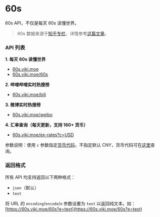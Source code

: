 # 60s

60s API，不仅是每天 60s 读懂世界。

> 60s 数据来源于[知乎专栏](https://www.zhihu.com/column/c_1261258401923026944)，详情参考[这篇文章](https://xlog.viki.moe/60s)。

### API 列表

**1. 每天 60s 读懂世界**

- [60s.viki.moe](https://60s.viki.moe)
- [60s.viki.moe/60s](https://60s.viki.moe/60s)

**2. 哔哩哔哩实时热搜榜**

- [60s.viki.moe/bili](https://60s.viki.moe/bili)

**3. 微博实时热搜榜**

- [60s.viki.moe/weibo](https://60s.viki.moe/weibo)

**4. 汇率查询（每天更新，支持 160+ 货币）**

- [60s.viki.moe/ex-rates?c=USD](https://60s.viki.moe/ex-rate?c=USD)

参数说明：使用 `c` 参数指定[货币代码](https://coinyep.com/zh/currencies)，不指定默认 CNY，货币代码可在[这里](https://coinyep.com/zh/currencies)查询。

### 返回格式

所有 API 均支持返回以下两种格式：

- `json`（默认）
- `text`

将 URL 的 `encoding`/`encode`/`e` 参数设置为 `text` 以返回纯文本。如：[https://60s.viki.moe/60s?e=text](https://60s.viki.moe/60s?e=text)
